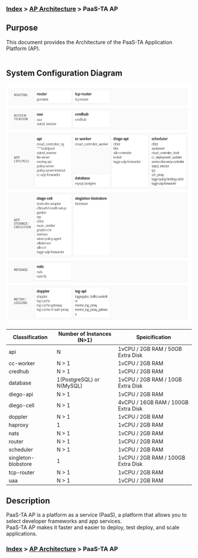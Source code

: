 ### [Index](https://github.com/PaaS-TA/Guide-eng/blob/master/README.md) > [AP Architecture](../README.md) > PaaS-TA AP

## Purpose
This document provides the Architecture of the PaaS-TA Application Platform (AP).
<br><br>

## System Configuration Diagram
![PaaS-TA AP Component](image/ap_architecture_component.png)



| Classification | Number of Instances (N>1) | Speicification |
|-------|----|-----|
| api | N | 1vCPU / 2GB RAM / 50GB Extra Disk |
| cc-worker | N > 1 | 1vCPU / 2GB RAM |
| credhub | N > 1 | 1vCPU / 2GB RAM |
| database | 1(PostgreSQL) or N(MySQL) | 1vCPU / 2GB RAM / 10GB Extra Disk |
| diego-api | N > 1 | 1vCPU / 2GB RAM |
| diego-cell | N > 1 | 4vCPU / 16GB RAM / 100GB Extra Disk |
| doppler | N > 1 | 1vCPU / 2GB RAM |
| haproxy | 1 | 1vCPU / 2GB RAM |
| nats | N > 1 | 1vCPU / 2GB RAM |
| router | N > 1 | 1vCPU / 2GB RAM |
| scheduler | N > 1 | 1vCPU / 2GB RAM |
| singleton-blobstore | 1 | 1vCPU / 2GB RAM / 100GB Extra Disk |
| tcp-router | N > 1 | 1vCPU / 2GB RAM |
| uaa | N > 1 | 1vCPU / 2GB RAM |


## Description
PaaS-TA AP is a platform as a service (PaaS), a platform that allows you to select developer frameworks and app services.  
PaaS-TA AP makes it faster and easier to deploy, test deploy, and scale applications.


### [Index](https://github.com/PaaS-TA/Guide-eng/blob/master/README.md) > [AP Architecture](../README.md) > PaaS-TA AP
